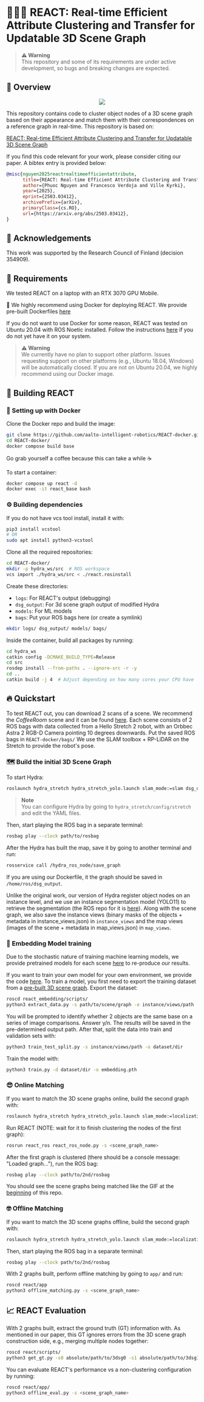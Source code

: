 # 🚀🚀🚀 REACT: Real-time Efficient Attribute Clustering and Transfer for Updatable 3D Scene Graph

> **:warning: Warning**<br>
> This repository and some of its requirements are under active development, so bugs and breaking changes are expected.

## 🚀 Overview

<div align="center">
    <img src="./assets/react_cut.gif">
</div>

This repository contains code to cluster object nodes of a 3D scene graph based on their appearance and match them with their correspondences on a reference graph in real-time. This repository is based on:

[REACT: Real-time Efficient Attribute Clustering and Transfer for Updatable 3D Scene Graph](https://arxiv.org/abs/2503.03412)

If you find this code relevant for your work, please consider citing our paper. A bibtex entry is provided below:

```bibtex
@misc{nguyen2025reactrealtimeefficientattribute,
      title={REACT: Real-time Efficient Attribute Clustering and Transfer for Updatable 3D Scene Graph}, 
      author={Phuoc Nguyen and Francesco Verdoja and Ville Kyrki},
      year={2025},
      eprint={2503.03412},
      archivePrefix={arXiv},
      primaryClass={cs.RO},
      url={https://arxiv.org/abs/2503.03412}, 
}
```

## 🙏 Acknowledgements

This work was supported by the Research Council of Finland (decision 354909).

## 🤖 Requirements

We tested REACT on a laptop with an RTX 3070 GPU Mobile.

🐳 We highly recommend using Docker for deploying REACT. We provide pre-built Dockerfiles [here](https://github.com/aalto-intelligent-robotics/REACT-docker)

If you do not want to use Docker for some reason, REACT was tested on Ubuntu 20.04 with ROS Noetic installed. Follow the instructions [here](https://wiki.ros.org/ROS/Installation) if you do not yet have it on your system.

> **:warning: Warning**<br>
> We currently have no plan to support other platform. Issues requesting support on other platforms (e.g., Ubuntu 18.04, Windows) will be automatically closed. If you are not on Ubuntu 20.04, we highly recommend using our Docker image.

## 🧰 Building REACT

### 🐳 Setting up with Docker

Clone the Docker repo and build the image:

```bash
git clone https://github.com/aalto-intelligent-robotics/REACT-docker.git
cd REACT-docker/
docker compose build base
```

Go grab yourself a coffee because this can take a while ☕

To start a container:

```bash
docker compose up react -d
docker exec -it react_base bash
```

### ⚙ Building dependencies

If you do not have vcs tool install, install it with:

```bash
pip3 install vcstool
# OR
sudo apt install python3-vcstool
```

Clone all the required repositories:

```bash
cd REACT-docker/
mkdir -p hydra_ws/src  # ROS workspace
vcs import ./hydra_ws/src < ./react.rosinstall
```

Create these directories:

- `logs`: For REACT's output (debugging)
- `dsg_output`: For 3d scene graph output of modified Hydra
- `models`: For ML models
- `bags`: Put your ROS bags here (or create a symlink)

```bash
mkdir logs/ dsg_output/ models/ bags/
```

Inside the container, build all packages by running:

```bash
cd hydra_ws
catkin config -DCMAKE_BUILD_TYPE=Release
cd src
rosdep install --from-paths . --ignore-src -r -y
cd ..
catkin build -j 4  # Adjust depending on how many cores your CPU have
```

## 🔥 Quickstart

To test REACT out, you can download 2 scans of a scene. We recommend the *CoffeeRoom* scene and it can be found [here](https://drive.google.com/drive/folders/13984WvqdFPlq2DJG-6iNYHLAHxNozDFg?usp=sharing). Each scene consists of 2 ROS bags with data collected from a Hello Stretch 2 robot, with an Orbbec Astra 2 RGB-D Camera pointing 10 degrees downwards. Put the saved ROS bags in `REACT-docker/bags/` We use the SLAM toolbox + RP-LiDAR on the Stretch to provide the robot's pose.

### 🗺 Build the initial 3D Scene Graph

To start Hydra:

```bash
roslaunch hydra_stretch hydra_stretch_yolo.launch slam_mode:=slam dsg_output_prefix:=<scene_graph_name>_1 2> >(grep -v 'TF_REPEATED_DATA\|at line 278\|buffer_core')
```

> **Note**<br>
> You can configure Hydra by going to `hydra_stretch/config/stretch` and edit the YAML files.

Then, start playing the ROS bag in a separate terminal:

```bash
rosbag play --clock path/to/rosbag
```

After the Hydra has built the map, save it by going to another terminal and run:

```bash
rosservice call /hydra_ros_node/save_graph
```

If you are using our Dockerfile, it the graph should be saved in `/home/ros/dsg_output`.

Unlike the original work, our version of Hydra register object nodes on an instance level, and we use an instance segmentation model (YOLO11) to retrieve the segmentation (the ROS repo for it is [here](https://github.com/aalto-intelligent-robotics/Hydra-Seg-ROS)). Along with the scene graph, we also save the instance views (binary masks of the objects + metadata in instance_views.json) in `instance_views` and the map views (images of the scene + metadata in map_views.json) in `map_views`.

### 🧠 Embedding Model training

Due to the stochastic nature of training machine learning models, we provide pretrained models for each scene [here](https://drive.google.com/drive/folders/1cfcZvqPy_1QZ2IkBLu1xnHGHMWdpgQhK?usp=sharing) to re-produce our results.

If you want to train your own model for your own environment, we provide the code [here](https://github.com/aalto-intelligent-robotics/REACT-Embedding). To train a model, you first need to export the training dataset from a [pre-built 3D scene graph](#%F0%9F%97%BA-build-the-initial-3d-scene-graph). Export the dataset:

```bash
roscd react_embedding/scripts/
python3 extract_data.py -s path/to/scene/graph -o instance/views/path
```

You will be prompted to identify whether 2 objects are the same base on a series of image comparisons. Answer y/n. The results will be saved in the  pre-determined output path. After that, split the data into train and validation sets with:

```bash
python3 train_test_split.py -s instance/views/path -o dataset/dir
```

Train the model with:

```bash
python3 train.py -d dataset/dir -o embedding.pth
```

### 😎 Online Matching

If you want to match the 3D scene graphs online, build the second graph with:

```bash
roslaunch hydra_stretch hydra_stretch_yolo.launch slam_mode:=localization dsg_output_prefix:=<scene_graph_name>_2 2> >(grep -v 'TF_REPEATED_DATA\|at line 278\|buffer_core')
```

Run REACT (NOTE: wait for it to finish clustering the nodes of the first graph):

```bash
rosrun react_ros react_ros_node.py -s <scene_graph_name>
```

After the first graph is clustered (there should be a console message: "Loaded graph..."), run the ROS bag:

```bash
rosbag play --clock path/to/2nd/rosbag
```

You should see the scene graphs being matched like the GIF at the [beginning](#overview) of this repo.

### 🤓 Offline Matching

If you want to match the 3D scene graphs offline, build the second graph with:

```bash
roslaunch hydra_stretch hydra_stretch_yolo.launch slam_mode:=localization dsg_output_prefix:=<scene_graph_name>_2 2> >(grep -v 'TF_REPEATED_DATA\|at line 278\|buffer_core')
```

Then, start playing the ROS bag in a separate terminal:

```bash
rosbag play --clock path/to/2nd/rosbag
```

With 2 graphs built, perform offline matching by going to `app/` and run:

```bash
roscd react/app
python3 offline_matching.py -s <scene_graph_name>
```

## 📈 REACT Evaluation

With 2 graphs built, extract the ground truth (GT) information with. As mentioned in our paper, this GT ignores errors from the 3D scene graph construction side, e.g., merging multiple nodes together:

```bash
roscd react/scripts/
python3 get_gt.py -s0 absolute/path/to/3dsg0 -s1 absolute/path/to/3dsg1
```

You can evaluate REACT's performance vs a non-clustering configuration by running:

```bash
roscd react/app/
python3 offline_eval.py -s <scene_graph_name>
```

